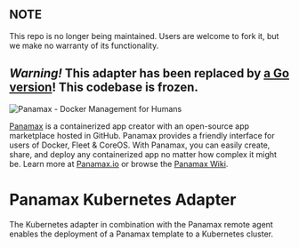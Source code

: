 ## NOTE

This repo is no longer being maintained. Users are welcome to fork it, but we make no warranty of its functionality.

## *Warning!* This adapter has been replaced by [a Go version](https://github.com/CenturyLinkLabs/panamax-kubernetes-adapter-go)! This codebase is frozen.

![Panamax - Docker Management for Humans](http://panamax.ca.tier3.io/panamax_ui_wiki_screens/panamax_logo-title.png)

[Panamax](http://panamax.io) is a containerized app creator with an open-source app marketplace hosted in GitHub. Panamax provides a friendly interface for users of Docker, Fleet & CoreOS. With Panamax, you can easily create, share, and deploy any containerized app no matter how complex it might be. Learn more at [Panamax.io](http://panamax.io) or browse the [Panamax Wiki](https://github.com/CenturyLinkLabs/panamax-ui/wiki).

# Panamax Kubernetes Adapter

The Kubernetes adapter in combination with the Panamax remote agent enables the deployment of a Panamax template to a Kubernetes cluster.
